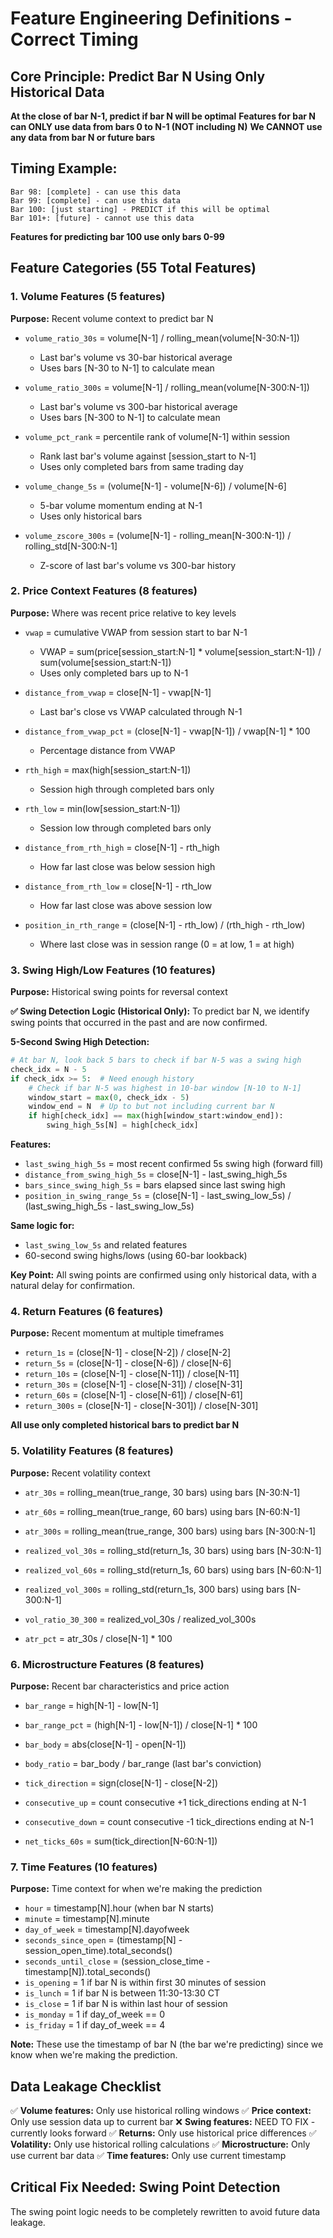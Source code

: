 # Feature Engineering Definitions - Correct Timing

## Core Principle: Predict Bar N Using Only Historical Data
**At the close of bar N-1, predict if bar N will be optimal**
**Features for bar N can ONLY use data from bars 0 to N-1 (NOT including N)**
**We CANNOT use any data from bar N or future bars**

## Timing Example:
```
Bar 98: [complete] - can use this data
Bar 99: [complete] - can use this data  
Bar 100: [just starting] - PREDICT if this will be optimal
Bar 101+: [future] - cannot use this data
```

**Features for predicting bar 100 use only bars 0-99**

## Feature Categories (55 Total Features)

### 1. Volume Features (5 features)
**Purpose:** Recent volume context to predict bar N

- `volume_ratio_30s` = volume[N-1] / rolling_mean(volume[N-30:N-1])
  - Last bar's volume vs 30-bar historical average
  - Uses bars [N-30 to N-1] to calculate mean

- `volume_ratio_300s` = volume[N-1] / rolling_mean(volume[N-300:N-1])
  - Last bar's volume vs 300-bar historical average
  - Uses bars [N-300 to N-1] to calculate mean

- `volume_pct_rank` = percentile rank of volume[N-1] within session
  - Rank last bar's volume against [session_start to N-1]
  - Uses only completed bars from same trading day

- `volume_change_5s` = (volume[N-1] - volume[N-6]) / volume[N-6]
  - 5-bar volume momentum ending at N-1
  - Uses only historical bars

- `volume_zscore_300s` = (volume[N-1] - rolling_mean[N-300:N-1]) / rolling_std[N-300:N-1]
  - Z-score of last bar's volume vs 300-bar history

### 2. Price Context Features (8 features)
**Purpose:** Where was recent price relative to key levels

- `vwap` = cumulative VWAP from session start to bar N-1
  - VWAP = sum(price[session_start:N-1] * volume[session_start:N-1]) / sum(volume[session_start:N-1])
  - Uses only completed bars up to N-1

- `distance_from_vwap` = close[N-1] - vwap[N-1]
  - Last bar's close vs VWAP calculated through N-1

- `distance_from_vwap_pct` = (close[N-1] - vwap[N-1]) / vwap[N-1] * 100
  - Percentage distance from VWAP

- `rth_high` = max(high[session_start:N-1])
  - Session high through completed bars only

- `rth_low` = min(low[session_start:N-1])
  - Session low through completed bars only

- `distance_from_rth_high` = close[N-1] - rth_high
  - How far last close was below session high

- `distance_from_rth_low` = close[N-1] - rth_low
  - How far last close was above session low

- `position_in_rth_range` = (close[N-1] - rth_low) / (rth_high - rth_low)
  - Where last close was in session range (0 = at low, 1 = at high)

### 3. Swing High/Low Features (10 features)
**Purpose:** Historical swing points for reversal context

**✅ Swing Detection Logic (Historical Only):**
To predict bar N, we identify swing points that occurred in the past and are now confirmed.

**5-Second Swing High Detection:**
```python
# At bar N, look back 5 bars to check if bar N-5 was a swing high
check_idx = N - 5
if check_idx >= 5:  # Need enough history
    # Check if bar N-5 was highest in 10-bar window [N-10 to N-1]
    window_start = max(0, check_idx - 5)
    window_end = N  # Up to but not including current bar N
    if high[check_idx] == max(high[window_start:window_end]):
        swing_high_5s[N] = high[check_idx]
```

**Features:**
- `last_swing_high_5s` = most recent confirmed 5s swing high (forward fill)
- `distance_from_swing_high_5s` = close[N-1] - last_swing_high_5s
- `bars_since_swing_high_5s` = bars elapsed since last swing high
- `position_in_swing_range_5s` = (close[N-1] - last_swing_low_5s) / (last_swing_high_5s - last_swing_low_5s)

**Same logic for:**
- `last_swing_low_5s` and related features
- 60-second swing highs/lows (using 60-bar lookback)

**Key Point:** All swing points are confirmed using only historical data, with a natural delay for confirmation.

### 4. Return Features (6 features)
**Purpose:** Recent momentum at multiple timeframes

- `return_1s` = (close[N-1] - close[N-2]) / close[N-2]
- `return_5s` = (close[N-1] - close[N-6]) / close[N-6]
- `return_10s` = (close[N-1] - close[N-11]) / close[N-11]
- `return_30s` = (close[N-1] - close[N-31]) / close[N-31]
- `return_60s` = (close[N-1] - close[N-61]) / close[N-61]
- `return_300s` = (close[N-1] - close[N-301]) / close[N-301]

**All use only completed historical bars to predict bar N**

### 5. Volatility Features (8 features)
**Purpose:** Recent volatility context

- `atr_30s` = rolling_mean(true_range, 30 bars) using bars [N-30:N-1]
- `atr_60s` = rolling_mean(true_range, 60 bars) using bars [N-60:N-1]
- `atr_300s` = rolling_mean(true_range, 300 bars) using bars [N-300:N-1]

- `realized_vol_30s` = rolling_std(return_1s, 30 bars) using bars [N-30:N-1]
- `realized_vol_60s` = rolling_std(return_1s, 60 bars) using bars [N-60:N-1]
- `realized_vol_300s` = rolling_std(return_1s, 300 bars) using bars [N-300:N-1]

- `vol_ratio_30_300` = realized_vol_30s / realized_vol_300s
- `atr_pct` = atr_30s / close[N-1] * 100

### 6. Microstructure Features (8 features)
**Purpose:** Recent bar characteristics and price action

- `bar_range` = high[N-1] - low[N-1]
- `bar_range_pct` = (high[N-1] - low[N-1]) / close[N-1] * 100
- `bar_body` = abs(close[N-1] - open[N-1])
- `body_ratio` = bar_body / bar_range (last bar's conviction)

- `tick_direction` = sign(close[N-1] - close[N-2])
- `consecutive_up` = count consecutive +1 tick_directions ending at N-1
- `consecutive_down` = count consecutive -1 tick_directions ending at N-1
- `net_ticks_60s` = sum(tick_direction[N-60:N-1])

### 7. Time Features (10 features)
**Purpose:** Time context for when we're making the prediction

- `hour` = timestamp[N].hour (when bar N starts)
- `minute` = timestamp[N].minute
- `day_of_week` = timestamp[N].dayofweek
- `seconds_since_open` = (timestamp[N] - session_open_time).total_seconds()
- `seconds_until_close` = (session_close_time - timestamp[N]).total_seconds()
- `is_opening` = 1 if bar N is within first 30 minutes of session
- `is_lunch` = 1 if bar N is between 11:30-13:30 CT
- `is_close` = 1 if bar N is within last hour of session
- `is_monday` = 1 if day_of_week == 0
- `is_friday` = 1 if day_of_week == 4

**Note:** These use the timestamp of bar N (the bar we're predicting) since we know when we're making the prediction.

## Data Leakage Checklist

✅ **Volume features:** Only use historical rolling windows
✅ **Price context:** Only use session data up to current bar
❌ **Swing features:** NEED TO FIX - currently looks forward
✅ **Returns:** Only use historical price differences
✅ **Volatility:** Only use historical rolling calculations
✅ **Microstructure:** Only use current bar data
✅ **Time features:** Only use current timestamp

## Critical Fix Needed: Swing Point Detection

The swing point logic needs to be completely rewritten to avoid future data leakage.